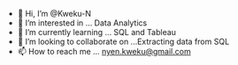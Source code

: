 - 👋 Hi, I’m @Kweku-N
- 👀 I’m interested in ... Data Analytics
- 🌱 I’m currently learning ... SQL and Tableau
- 💞️ I’m looking to collaborate on ...Extracting data from SQL 
- 📫 How to reach me ... nyen.kweku@gmail.com

<!---
Kweku-N/Kweku-N is a ✨ special ✨ repository because its `README.md` (this file) appears on your GitHub profile.
You can click the Preview link to take a look at your changes.
--->
